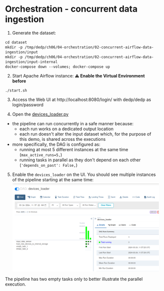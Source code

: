 # Orchestration - concurrent data ingestion

1. Generate the dataset:
```
cd dataset
mkdir -p /tmp/dedp/ch06/04-orchestration/02-concurrent-airflow-data-ingestion/input
mkdir -p /tmp/dedp/ch06/04-orchestration/02-concurrent-airflow-data-ingestion/input-internal
docker-compose down --volumes; docker-compose up
```
2. Start Apache Airflow instance:
**⚠️ Enable the Virtual Environment before**
```
./start.sh
```
3. Access the Web UI at http://localhost:8080/login/ with dedp/dedp as login/password

4. Open the [devices_loader.py](dags%2Fdevices_loader.py)
* the pipeline can run concurrently in a safe manner because:
  * each run works on a dedicated output location
  * each run doesn't alter the input dataset which, for the purpose of this demo, is shared across the executions
* more specifically, the DAG is configured as:
  * running at most 5 different instances at the same time (`max_active_runs=5,`)
  * running tasks in parallel as they don't depend on each other (`'depends_on_past': False,`)

5. Enable the `devices_loader` on the UI. You should see multiple instances of the pipeline starting at the same time:
![concurrent_runs.png](assets%2Fconcurrent_runs.png)

The pipeline has two empty tasks only to better illustrate the parallel execution.